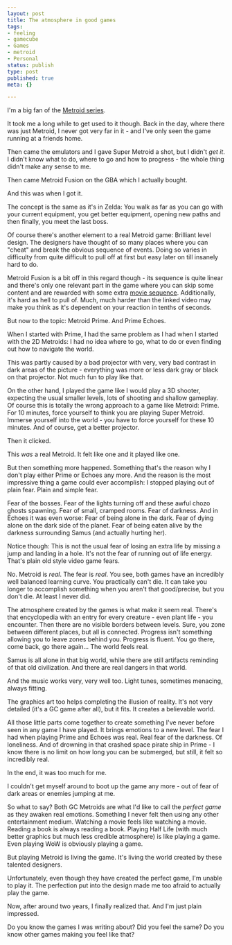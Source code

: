```yaml
---
layout: post
title: The atmosphere in good games
tags:
- feeling
- gamecube
- Games
- metroid
- Personal
status: publish
type: post
published: true
meta: {}

---
```

<p>I'm a big fan of the <a href="http://en.wikipedia.org/wiki/Metroid_%28series%29">Metroid series</a>.</p>
<p>It took me a long while to get used to it though. Back in the day, where there was just Metroid, I never got very far in it - and I've only seen the game running at a friends home.</p>
<p>Then came the emulators and I gave Super Metroid a shot, but I didn't <em>get it</em>. I didn't know what to do, where to go and how to progress - the whole thing didn't make any sense to me.</p>
<p>Then came Metroid Fusion on the GBA which I actually bought.</p>
<p>And this was when I got it.</p>
<p>The concept is the same as it's in Zelda: You walk as far as you can go with your current equipment, you get better equipment, opening new paths and then finally, you meet the last boss.</p>
<p>Of course there's another element to a real Metroid game: Brilliant level design. The designers have thought of so many places where you can "cheat" and break the obvious sequence of events. Doing so varies in difficulty from quite difficult to pull off at first but easy later on till insanely hard to do.</p>
<p>Metroid Fusion is a bit off in this regard though - its sequence is quite linear and there's only one relevant part in the game where you can skip some content and are rewarded with some extra <a href="http://www.metroid2002.com/fusion/other_secret_message.php">movie sequence</a>. Additionally, it's hard as hell to pull of. Much, much harder than the linked video may make you think as it's dependent on your reaction in tenths of seconds.</p>
<p>But now to the topic: Metroid Prime. And Prime Echoes.</p>
<p>When I started with Prime, I had the same problem as I had when I started with the 2D Metroids: I had no idea where to go, what to do or even finding out how to navigate the world.</p>
<p>This was partly caused by a bad projector with very, very bad contrast in dark areas of the picture - everything was more or less dark gray or black on that projector. Not much fun to play like that.</p>
<p>On the other hand, I played the game like I would play a 3D shooter, expecting the usual smaller levels, lots of shooting and shallow gameplay. Of course this is totally the wrong approach to a game like Metroid: Prime. For 10 minutes, force yourself to think you are playing Super Metroid. Immerse yourself into the world - you have to force yourself for these 10 minutes. And of course, get a better projector.</p>
<p>Then it clicked.</p>
<p>This <em>was</em> a real Metroid. It felt like one and it played like one.</p>
<p>But then something more happened. Something that's the reason why I don't play either Prime or Echoes any more. And the reason is the most impressive thing a game could ever accomplish: I stopped playing out of plain fear. Plain and simple fear.</p>
<p>Fear of the bosses. Fear of the lights turning off and these awful chozo ghosts spawning. Fear of small, cramped rooms. Fear of darkness. And in Echoes it was even worse: Fear of being alone in the dark. Fear of dying alone on the dark side of the planet. Fear of being eaten alive by the darkness surrounding Samus (and actually hurting her).</p>
<p>Notice though: This is not the usual fear of losing an extra life by missing a jump and landing in a hole. It's not the fear of running out of life energy. That's plain old style video game fears.</p>
<p>No. Metroid is <em>real</em>. The fear is <em>real</em>. You see, both games have an incredibly well balanced learning curve. You practically can't die. It can take you longer to accomplish something when you aren't that good/precise, but you don't die. At least I never did.</p>
<p>The atmosphere created by the games is what make it seem real. There's that encyclopedia with an entry for every creature - even plant life - you encounter. Then there are no visible borders between levels. Sure, you zone between different places, but all is connected. Progress isn't something allowing you to leave zones behind you. Progress is fluent. You go there, come back, go there again... The world feels real.</p>
<p>Samus is all alone in that big world, while there are still artifacts reminding of that old civilization. And there are real dangers in that world.</p>
<p>And the music works very, very well too. Light tunes, sometimes menacing, always fitting.</p>
<p>The graphics art too helps completing the illusion of reality. It's not very detailed (it's a GC game after all), but it fits. It creates a believable world.</p>
<p>All those little parts come together to create something I've never before seen in any game I have played. It brings emotions to a new level. The fear I had when playing Prime and Echoes was real. Real fear of the darkness. Of loneliness. And of drowning in that crashed space pirate ship in Prime - I know there is no limit on how long you can be submerged, but still, it felt so incredibly real.</p>
<p>In the end, it was too much for me.</p>
<p>I couldn't get myself around to boot up the game any more - out of fear of dark areas or enemies jumping at me.</p>
<p>So what to say? Both GC Metroids are what I'd like to call the <em>perfect game</em> as they awaken real emotions. Something I never felt then using any other entertainment medium. Watching a movie feels like watching a movie. Reading a book is always reading a book. Playing Half Life (with much better graphics but much less credible atmosphere) is like playing a game. Even playing WoW is obviously playing a game.</p>
<p>But playing Metroid is living the game. It's living the world created by these talented designers.</p>
<p>Unfortunately, even though they have created the perfect game, I'm unable to play it. The perfection put into the design made me too afraid to actually play the game.</p>
<p>Now, after around two years, I finally realized that. And I'm just plain impressed.</p>
<p>Do you know the games I was writing about? Did you feel the same? Do you know other games making you feel like that?</p>
